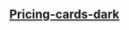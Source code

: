 ## [Pricing-cards-dark]("https://www.uidesigndaily.com/posts/xd-pricing-cards-card-dark-theme-mode-day-1449")